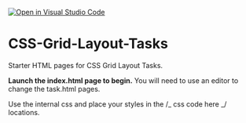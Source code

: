 [![Open in Visual Studio Code](https://classroom.github.com/assets/open-in-vscode-718a45dd9cf7e7f842a935f5ebbe5719a5e09af4491e668f4dbf3b35d5cca122.svg)](https://classroom.github.com/online_ide?assignment_repo_id=14584161&assignment_repo_type=AssignmentRepo)
# CSS-Grid-Layout-Tasks

Starter HTML pages for CSS Grid Layout Tasks.

**Launch the index.html page to begin.**
You will need to use an editor to change the task.html pages.

Use the internal css and place your styles in the /_ css code here _/ locations.
